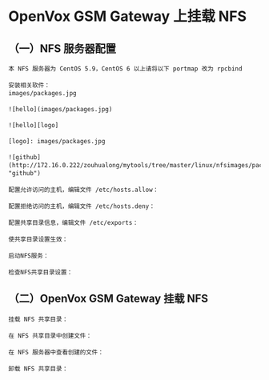 # OpenVox GSM Gateway 上挂载 NFS

## （一）NFS 服务器配置

	本 NFS 服务器为 CentOS 5.9，CentOS 6 以上请将以下 portmap 改为 rpcbind

	安装相关软件：
	images/packages.jpg
	
	![hello](images/packages.jpg)

	![hello][logo]

	[logo]: images/packages.jpg
	
	![github](http://172.16.0.222/zouhualong/mytools/tree/master/linux/nfsimages/packages.jpg "github") 
 
	配置允许访问的主机，编辑文件 /etc/hosts.allow：
 
	配置拒绝访问的主机，编辑文件 /etc/hosts.deny：
 
	配置共享目录信息，编辑文件 /etc/exports：
 
	使共享目录设置生效：
 
	启动NFS服务：
 
	检查NFS共享目录设置：
 
## （二）OpenVox GSM Gateway 挂载 NFS

	挂载 NFS 共享目录：
 
	在 NFS 共享目录中创建文件：
 
	在 NFS 服务器中查看创建的文件：
 
	卸载 NFS 共享目录：